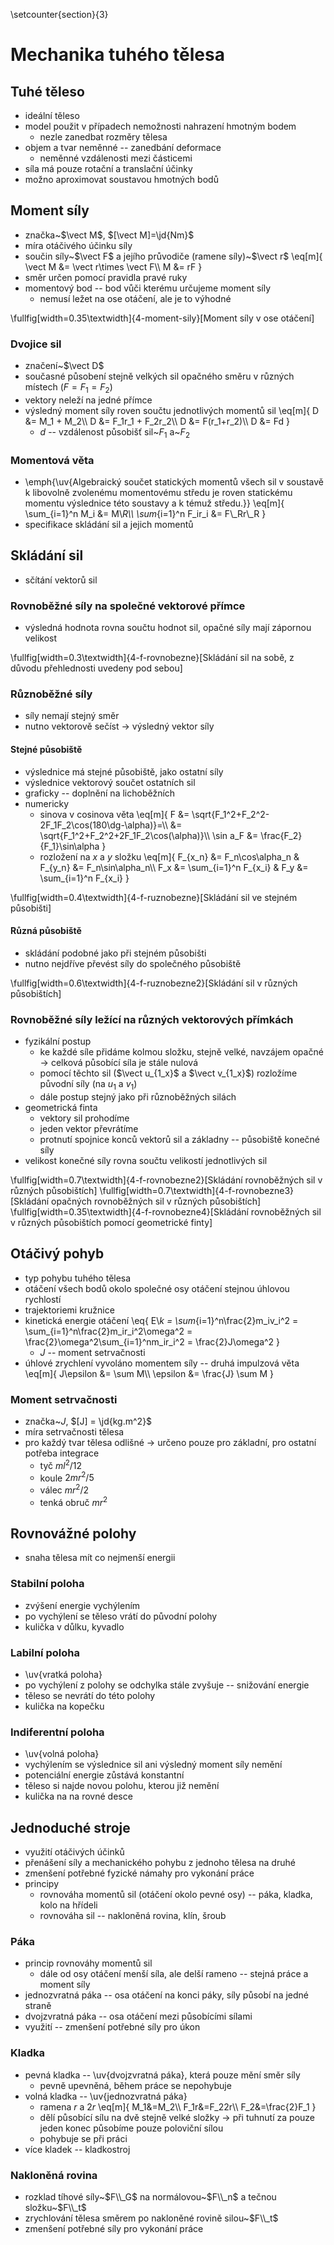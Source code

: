 \setcounter{section}{3}
# Mechanika tuhého tělesa
## Tuhé těleso
- ideální těleso
- model použit v případech nemožnosti nahrazení hmotným bodem
	- nezle zanedbat rozměry tělesa
- objem a tvar neměnné -- zanedbání deformace
	- neměnné vzdálenosti mezi částicemi
- síla má pouze rotační a translační účinky
- možno aproximovat soustavou hmotných bodů

## Moment síly
- značka~$\vect M$, $[\vect M]=\jd{Nm}$
- míra otáčivého účinku síly
- součin síly~$\vect F$ a jejího průvodiče (ramene síly)~$\vect r$
	\eq[m]{
		\vect M &= \vect r\times \vect F\\\\
		M &= rF
	}
- směr určen pomocí pravidla pravé ruky
- momentový bod -- bod vůči kterému určujeme moment síly
	- nemusí ležet na ose otáčení, ale je to výhodné

\fullfig[width=0.35\textwidth]{4-moment-sily}[Moment síly v ose otáčení]

### Dvojice sil
- značení~$\vect D$
- současné působení stejně velkých sil opačného směru v různých místech ($F=F_1=F_2$)
- vektory neleží na jedné přímce
- výsledný moment síly roven součtu jednotlivých momentů sil
	\eq[m]{
		D &= M_1 + M_2\\\\
		D &= F_1r_1 + F_2r_2\\\\
		D &= F(r_1+r_2)\\\\
		D &= Fd
	}
	- $d$ -- vzdálenost působišť sil~$F_1$ a~$F_2$

### Momentová věta
- \emph{\uv{Algebraický součet statických momentů všech sil v soustavě k libovolně zvolenému momentovému středu je roven statickému momentu výslednice této soustavy a k témuž středu.}}
	\eq[m]{
		\sum_{i=1}^n M_i &= M\\_R\\\\
		\sum_{i=1}^n F_ir_i &= F\\_Rr\\_R
	}
- specifikace skládání sil a jejich momentů

## Skládání sil
- sčítání vektorů sil

### Rovnoběžné síly na společné vektorové přímce
- výsledná hodnota rovna součtu hodnot sil, opačné síly mají zápornou velikost

\fullfig[width=0.3\textwidth]{4-f-rovnobezne}[Skládání sil na sobě, z důvodu přehlednosti uvedeny pod sebou]

### Různoběžné síly
- síly nemají stejný směr
- nutno vektorově sečíst $\rightarrow$ výsledný vektor síly

#### Stejné působiště
- výslednice má stejné působiště, jako ostatní síly
- výslednice vektorový součet ostatních sil
- graficky -- doplnění na lichoběžních
- numericky
	- sinova v cosinova věta
		\eq[m]{
			F &= \sqrt{F_1^2+F_2^2-2F_1F_2\cos(180\dg-\alpha)}=\\\\
			&= \sqrt{F_1^2+F_2^2+2F_1F_2\cos(\alpha)}\\\\
			\sin a_F &= \frac{F_2}{F_1}\sin\alpha
		}
	- rozložení na $x$ a $y$ složku
		\eq[m]{
			F_{x_n} &= F_n\cos\alpha_n &
			F_{y_n} &= F_n\sin\alpha_n\\\\
			F_x &= \sum_{i=1}^n F_{x_i} &
			F_y &= \sum_{i=1}^n F_{x_i}
		}

\fullfig[width=0.4\textwidth]{4-f-ruznobezne}[Skládání sil ve stejném působišti]

#### Různá působiště
- skládání podobné jako při stejném působišti
- nutno nejdříve převést síly do společného působiště

\fullfig[width=0.6\textwidth]{4-f-ruznobezne2}[Skládání sil v různých působištích]

### Rovnoběžné síly ležící na různých vektorových přímkách
- fyzikální postup
	- ke každé síle přidáme kolmou složku, stejně velké, navzájem opačné $\rightarrow$ celková působící síla je stále nulová
	- pomocí těchto sil ($\vect u_{1_x}$ a $\vect v_{1_x}$) rozložíme původní síly (na $u_1$ a $v_1$)
	- dále postup stejný jako při různoběžných silách
- geometrická finta
	- vektory sil prohodíme
	- jeden vektor převrátíme
	- protnutí spojnice konců vektorů sil a základny -- působiště konečné síly
- velikost konečné síly rovna součtu velikostí jednotlivých sil

\fullfig[width=0.7\textwidth]{4-f-rovnobezne2}[Skládání rovnoběžných sil v různých působištích]
\fullfig[width=0.7\textwidth]{4-f-rovnobezne3}[Skládání opačných rovnoběžných sil v různých působištích]
\fullfig[width=0.35\textwidth]{4-f-rovnobezne4}[Skládání rovnoběžných sil v různých působištích pomocí geometrické finty]

## Otáčivý pohyb
- typ pohybu tuhého tělesa
- otáčení všech bodů okolo společné osy otáčení stejnou úhlovou rychlostí
- trajektoriemi kružnice
- kinetická energie otáčení
	\eq{
		E\\_k = \sum_{i=1}^n\frac{2}m_iv_i^2
		= \sum_{i=1}^n\frac{2}m_ir_i^2\omega^2
		= \frac{2}\omega^2\sum_{i=1}^nm_ir_i^2
		= \frac{2}J\omega^2
	}
	- $J$ -- moment setrvačnosti
- úhlové zrychlení vyvoláno momentem síly -- druhá impulzová věta
	\eq[m]{
		J\epsilon &= \sum M\\\\
		\epsilon &= \frac{J} \sum M
	}

### Moment setrvačnosti
- značka~$J$, $[J] = \jd{kg.m^2}$
- míra setrvačnosti tělesa
- pro každý tvar tělesa odlišné $\rightarrow$ určeno pouze pro základní, pro ostatní potřeba integrace
	- tyč $ml^2/12$
	- koule $2mr^2/5$
	- válec $mr^2/2$
	- tenká obruč $mr^2$

## Rovnovážné polohy
- snaha tělesa mít co nejmenší energii

### Stabilní poloha
- zvýšení energie vychýlením
- po vychýlení se těleso vrátí do původní polohy
- kulička v důlku, kyvadlo

### Labilní poloha
- \uv{vratká poloha}
- po vychýlení z polohy se odchylka stále zvyšuje -- snižování energie
- těleso se nevrátí do této polohy
- kulička na kopečku

### Indiferentní poloha
- \uv{volná poloha}
- vychýlením se výslednice sil ani výsledný moment síly nemění
- potenciální energie zůstává konstantní
- těleso si najde novou polohu, kterou již nemění
- kulička na na rovné desce

## Jednoduché stroje
- využití otáčivých účinků
- přenášení síly a mechanického pohybu z jednoho tělesa na druhé
- zmenšení potřebné fyzické námahy pro vykonání práce
- principy
	- rovnováha momentů sil (otáčení okolo pevné osy) -- páka, kladka, kolo na hřídeli
	- rovnováha sil -- nakloněná rovina, klín, šroub

### Páka
- princip rovnováhy momentů sil
	- dále od osy otáčení menší síla, ale delší rameno -- stejná práce a moment síly
- jednozvratná páka -- osa otáčení na konci páky, síly působí na jedné straně
- dvojzvratná páka -- osa otáčení mezi působícími sílami
- využití -- zmenšení potřebné síly pro úkon

### Kladka
- pevná kladka -- \uv{dvojzvratná páka}, která pouze mění směr síly
	- pevně upevněná, během práce se nepohybuje
- volná kladka -- \uv{jednozvratná páka}
	- ramena $r$ a $2r$
		\eq[m]{
			M_1&=M_2\\\\
			F_1r&=F_22r\\\\
			F_2&=\frac{2}F_1
		}
	- dělí působící sílu na dvě stejně velké složky $\rightarrow$ při tuhnutí za pouze jeden konec působíme pouze poloviční sílou
	- pohybuje se při práci
- více kladek -- kladkostroj

### Nakloněná rovina
- rozklad tíhové síly~$F\\_G$ na normálovou~$F\\_n$ a tečnou složku~$F\\_t$
- zrychlování tělesa směrem po nakloněné rovině silou~$F\\_t$
- zmenšení potřebné síly pro vykonání práce

